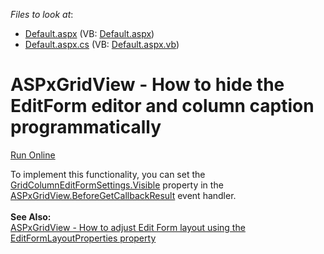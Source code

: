 <!-- default file list -->
*Files to look at*:

* [Default.aspx](./CS/WebSite/Default.aspx) (VB: [Default.aspx](./VB/WebSite/Default.aspx))
* [Default.aspx.cs](./CS/WebSite/Default.aspx.cs) (VB: [Default.aspx.vb](./VB/WebSite/Default.aspx.vb))
<!-- default file list end -->
# ASPxGridView - How to hide the EditForm editor and column caption programmatically
<!-- run online start -->
[Run Online](http://test)
<!-- run online end -->
<p>To implement this functionality, you can set the <a href="http://documentation.devexpress.com/#AspNet/DevExpressWebASPxGridViewGridColumnEditFormSettings_Visibletopic">GridColumnEditFormSettings.Visible</a> property in the <a href="http://documentation.devexpress.com/#AspNet/DevExpressWebASPxGridViewASPxGridView_BeforeGetCallbackResulttopic">ASPxGridView.BeforeGetCallbackResult</a> event handler.<br><br><strong>See Also:</strong><br><a href="https://www.devexpress.com/Support/Center/p/T285676">ASPxGridView - How to adjust Edit Form layout using the EditFormLayoutProperties property</a></p>

<br/>


